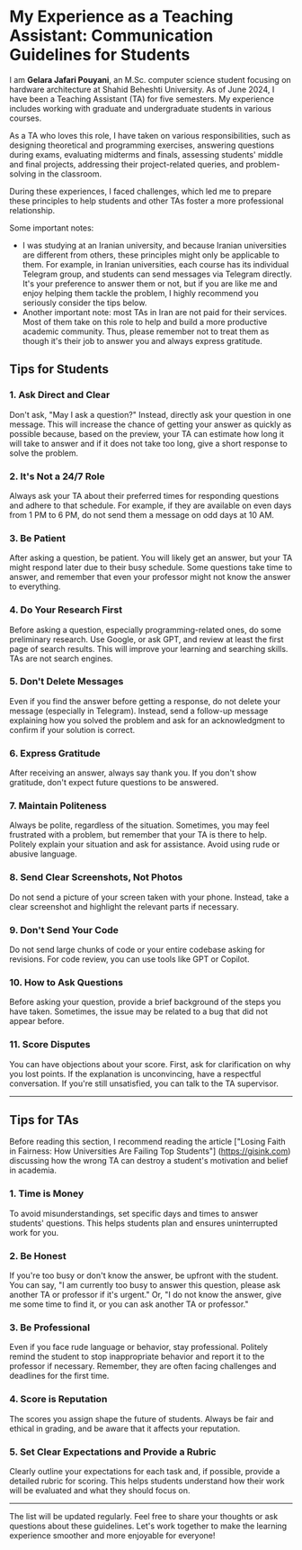 # My Experience as a Teaching Assistant: Communication Guidelines for Students

I am **Gelara Jafari Pouyani**, an M.Sc. computer science student focusing on hardware architecture at Shahid Beheshti University. As of June 2024, I have been a Teaching Assistant (TA) for five semesters. My experience includes working with graduate and undergraduate students in various courses.

As a TA who loves this role, I have taken on various responsibilities, such as designing theoretical and programming exercises, answering questions during exams, evaluating midterms and finals, assessing students' middle and final projects, addressing their project-related queries, and problem-solving in the classroom.

During these experiences, I faced challenges, which led me to prepare these principles to help students and other TAs foster a more professional relationship.

Some important notes:
- I was studying at an Iranian university, and because Iranian universities are different from others, these principles might only be applicable to them. For example, in Iranian universities, each course has its individual Telegram group, and students can send messages via Telegram directly. It's your preference to answer them or not, but if you are like me and enjoy helping them tackle the problem, I highly recommend you seriously consider the tips below.
- Another important note: most TAs in Iran are not paid for their services. Most of them take on this role to help and build a more productive academic community. Thus, please remember not to treat them as though it's their job to answer you and always express gratitude.

## Tips for Students

### 1. Ask Direct and Clear
Don't ask, "May I ask a question?" Instead, directly ask your question in one message. This will increase the chance of getting your answer as quickly as possible because, based on the preview, your TA can estimate how long it will take to answer and if it does not take too long, give a short response to solve the problem.

### 2. It's Not a 24/7 Role
Always ask your TA about their preferred times for responding questions and adhere to that schedule. For example, if they are available on even days from 1 PM to 6 PM, do not send them a message on odd days at 10 AM.

### 3. Be Patient
After asking a question, be patient. You will likely get an answer, but your TA might respond later due to their busy schedule. Some questions take time to answer, and remember that even your professor might not know the answer to everything.

### 4. Do Your Research First
Before asking a question, especially programming-related ones, do some preliminary research. Use Google, or ask GPT, and review at least the first page of search results. This will improve your learning and searching skills. TAs are not search engines.

### 5. Don't Delete Messages
Even if you find the answer before getting a response, do not delete your message (especially in Telegram). Instead, send a follow-up message explaining how you solved the problem and ask for an acknowledgment to confirm if your solution is correct.

### 6. Express Gratitude
After receiving an answer, always say thank you. If you don't show gratitude, don't expect future questions to be answered.

### 7. Maintain Politeness
Always be polite, regardless of the situation. Sometimes, you may feel frustrated with a problem, but remember that your TA is there to help. Politely explain your situation and ask for assistance. Avoid using rude or abusive language.

### 8. Send Clear Screenshots, Not Photos
Do not send a picture of your screen taken with your phone. Instead, take a clear screenshot and highlight the relevant parts if necessary.

### 9. Don't Send Your Code
Do not send large chunks of code or your entire codebase asking for revisions. For code review, you can use tools like GPT or Copilot.

### 10. How to Ask Questions
Before asking your question, provide a brief background of the steps you have taken. Sometimes, the issue may be related to a bug that did not appear before.

### 11. Score Disputes
You can have objections about your score. First, ask for clarification on why you lost points. If the explanation is unconvincing, have a respectful conversation. If you're still unsatisfied, you can talk to the TA supervisor.

---

## Tips for TAs

Before reading this section, I recommend reading the article ["Losing Faith in Fairness: How Universities Are Failing Top Students"] (https://gisink.com) discussing how the wrong TA can destroy a student's motivation and belief in academia.

### 1. Time is Money
To avoid misunderstandings, set specific days and times to answer students' questions. This helps students plan and ensures uninterrupted work for you.

### 2. Be Honest
If you're too busy or don't know the answer, be upfront with the student. You can say, "I am currently too busy to answer this question, please ask another TA or professor if it's urgent." Or, "I do not know the answer, give me some time to find it, or you can ask another TA or professor."

### 3. Be Professional
Even if you face rude language or behavior, stay professional. Politely remind the student to stop inappropriate behavior and report it to the professor if necessary. Remember, they are often facing challenges and deadlines for the first time.

### 4. Score is Reputation
The scores you assign shape the future of students. Always be fair and ethical in grading, and be aware that it affects your reputation.

### 5. Set Clear Expectations and Provide a Rubric
Clearly outline your expectations for each task and, if possible, provide a detailed rubric for scoring. This helps students understand how their work will be evaluated and what they should focus on.

---

The list will be updated regularly. Feel free to share your thoughts or ask questions about these guidelines. Let's work together to make the learning experience smoother and more enjoyable for everyone!
